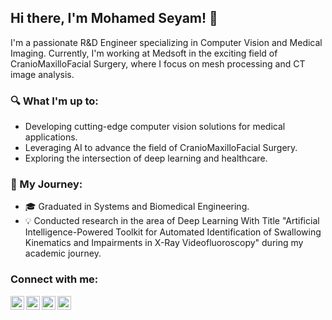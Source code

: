 ## Hi there, I'm Mohamed Seyam! 👋

I'm a passionate R&D Engineer specializing in Computer Vision and Medical Imaging. Currently, I'm working at Medsoft in the exciting field of CranioMaxilloFacial Surgery, where I focus on mesh processing and CT image analysis.

### 🔍 What I'm up to:

- Developing cutting-edge computer vision solutions for medical applications.
- Leveraging AI to advance the field of CranioMaxilloFacial Surgery.
- Exploring the intersection of deep learning and healthcare.

### 🌱 My Journey:

- 🎓 Graduated in Systems and Biomedical Engineering.
- 💡 Conducted research in the area of Deep Learning With Title "Artificial Intelligence-Powered Toolkit for Automated Identification of Swallowing Kinematics and Impairments in X-Ray Videofluoroscopy" during my academic journey.


### Connect with me:


[<img align="left" alt="codeSTACKr | YouTube" width="22px" src="https://cdn.jsdelivr.net/npm/simple-icons@v3/icons/youtube.svg" />][youtube]
[<img align="left" alt="codeSTACKr | Twitter" width="22px" src="https://cdn.jsdelivr.net/npm/simple-icons@v3/icons/twitter.svg" />][twitter]
[<img align="left" alt="codeSTACKr | LinkedIn" width="22px" src="https://cdn.jsdelivr.net/npm/simple-icons@v3/icons/linkedin.svg" />][linkedin]
[<img align="left" alt="codeSTACKr | Instagram" width="22px" src="https://cdn.jsdelivr.net/npm/simple-icons@v3/icons/instagram.svg" />][instagram]

<br />


<br />




[twitter]: https://twitter.com/Mohamed56848980
[youtube]: https://www.youtube.com/channel/UCqCtwlDL94W9XnoBv1F8Syg
[instagram]:https://www.instagram.com/seyam_mo/
[linkedin]: https://www.linkedin.com/in/mohamed-seyam-91b3b81b7/
